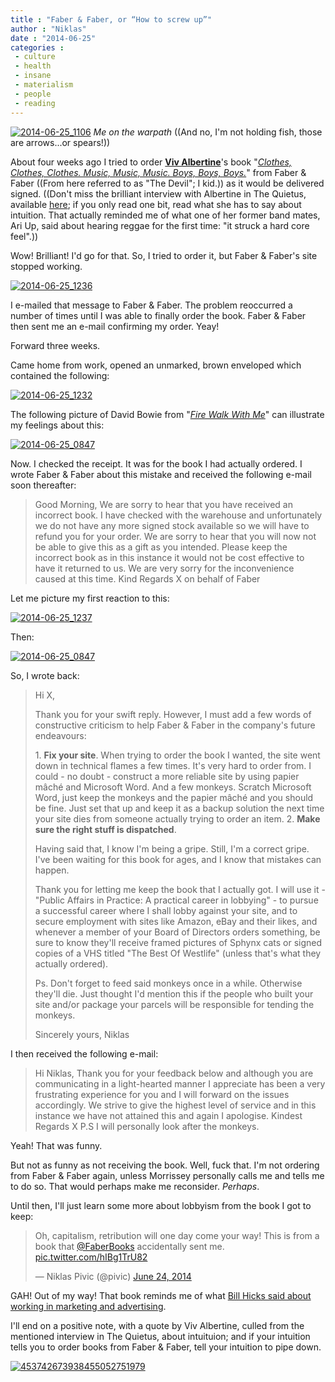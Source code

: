 ```yaml
---
title : "Faber & Faber, or “How to screw up”"
author : "Niklas"
date : "2014-06-25"
categories : 
 - culture
 - health
 - insane
 - materialism
 - people
 - reading
---
```


[![2014-06-25_1106](https://niklasblog.com/wp-content/2014-06-25_1106.png)](https://niklasblog.com/wp-content/2014-06-25_1106.png) _Me on the warpath_ ((And no, I'm not holding fish, those are arrows...or spears!))

About four weeks ago I tried to order [**Viv Albertine**](http://vivalbertine.com)'s book "_[Clothes, Clothes, Clothes. Music, Music, Music. Boys, Boys, Boys.](https://www.goodreads.com/book/show/19246471-clothes-clothes-clothes-music-music-music-boys-boys-boys)_" from Faber & Faber ((From here referred to as "The Devil"; I kid.)) as it would be delivered signed. ((Don't miss the brilliant interview with Albertine in The Quietus, available [here](http://thequietus.com/articles/15463-viv-albertine-clothes-music-boys-interview); if you only read one bit, read what she has to say about intuition. That actually reminded me of what one of her former band mates, Ari Up, said about hearing reggae for the first time: "it struck a hard core feel".))

Wow! Brilliant! I'd go for that. So, I tried to order it, but Faber & Faber's site stopped working.

[![2014-06-25_1236](https://niklasblog.com/wp-content/2014-06-25_1236-510x81.png)](https://niklasblog.com/wp-content/2014-06-25_1236.png)

I e-mailed that message to Faber & Faber. The problem reoccurred a number of times until I was able to finally order the book. Faber & Faber then sent me an e-mail confirming my order. Yeay!

Forward three weeks.

Came home from work, opened an unmarked, brown enveloped which contained the following:

[![2014-06-25_1232](https://niklasblog.com/wp-content/2014-06-25_1232.png)](https://niklasblog.com/wp-content/2014-06-25_1232.png)

The following picture of David Bowie from "_[Fire Walk With Me](http://www.imdb.com/title/tt0105665)_" can illustrate my feelings about this:

[![2014-06-25_0847](https://niklasblog.com/wp-content/2014-06-25_0847.png)](https://niklasblog.com/wp-content/2014-06-25_0847.png)

Now. I checked the receipt. It was for the book I had actually ordered. I wrote Faber & Faber about this mistake and received the following e-mail soon thereafter:

> Good Morning, We are sorry to hear that you have received an incorrect book. I have checked with the warehouse and unfortunately we do not have any more signed stock available so we will have to refund you for your order. We are sorry to hear that you will now not be able to give this as a gift as you intended. Please keep the incorrect book as in this instance it would not be cost effective to have it returned to us. We are very sorry for the inconvenience caused at this time. Kind Regards X on behalf of Faber

Let me picture my first reaction to this:

[![2014-06-25_1237](https://niklasblog.com/wp-content/2014-06-25_1237.png)](https://niklasblog.com/wp-content/2014-06-25_1237.png)

Then:

[![2014-06-25_0847](https://niklasblog.com/wp-content/2014-06-25_0847.png)](https://niklasblog.com/wp-content/2014-06-25_0847.png)

So, I wrote back:

> Hi X,
> 
> Thank you for your swift reply. However, I must add a few words of constructive criticism to help Faber & Faber in the company's future endeavours:
> 
> 1\. **Fix your site**. When trying to order the book I wanted, the site went down in technical flames a few times. It's very hard to order from. I could - no doubt - construct a more reliable site by using papier mâché and Microsoft Word. And a few monkeys. Scratch Microsoft Word, just keep the monkeys and the papier mâché and you should be fine. Just set that up and keep it as a backup solution the next time your site dies from someone actually trying to order an item. 2. **Make sure the right stuff is dispatched**.
> 
> Having said that, I know I'm being a gripe. Still, I'm a correct gripe. I've been waiting for this book for ages, and I know that mistakes can happen.
> 
> Thank you for letting me keep the book that I actually got. I will use it - "Public Affairs in Practice: A practical career in lobbying" - to pursue a successful career where I shall lobby against your site, and to secure employment with sites like Amazon, eBay and their likes, and whenever a member of your Board of Directors orders something, be sure to know they'll receive framed pictures of Sphynx cats or signed copies of a VHS titled "The Best Of Westlife" (unless that's what they actually ordered).
> 
> Ps. Don't forget to feed said monkeys once in a while. Otherwise they'll die. Just thought I'd mention this if the people who built your site and/or package your parcels will be responsible for tending the monkeys.
> 
> Sincerely yours, Niklas

I then received the following e-mail:

> Hi Niklas, Thank you for your feedback below and although you are communicating in a light-hearted manner I appreciate has been a very frustrating experience for you and I will forward on the issues accordingly. We strive to give the highest level of service and in this instance we have not attained this and again I apologise. Kindest Regards X P.S I will personally look after the monkeys.

Yeah! That was funny.

But not as funny as not receiving the book. Well, fuck that. I'm not ordering from Faber & Faber again, unless Morrissey personally calls me and tells me to do so. That would perhaps make me reconsider. _Perhaps_.

Until then, I'll just learn some more about lobbyism from the book I got to keep:

<blockquote class="twitter-tweet" lang="en"><p>Oh, capitalism, retribution will one day come your way! This is from a book that <a href="https://twitter.com/FaberBooks">@FaberBooks</a> accidentally sent me. <a href="http://t.co/hIBg1TrU82">pic.twitter.com/hIBg1TrU82</a></p>— Niklas Pivic (@pivic) <a href="https://twitter.com/pivic/statuses/481495854826946560">June 24, 2014</a></blockquote>
<script async src="//platform.twitter.com/widgets.js" charset="utf-8"></script>

GAH! Out of my way! That book reminds me of what [Bill Hicks said about working in marketing and advertising](http://youtu.be/gDW_Hj2K0wo).

I'll end on a positive note, with a quote by Viv Albertine, culled from the mentioned interview in The Quietus, about intuituion; and if your intuition tells you to order books from Faber & Faber, tell your intuition to pipe down.

[![453742673938455052751979](https://niklasblog.com/wp-content/453742673938455052751979.jpg)](https://niklasblog.com/wp-content/453742673938455052751979.jpg)
